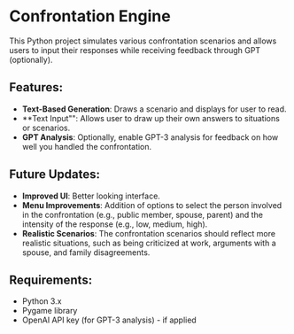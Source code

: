 # Confrontation Engine

This Python project simulates various confrontation scenarios and allows users to input their responses while receiving feedback through GPT (optionally).

## Features:
- **Text-Based Generation**: Draws a scenario and displays for user to read.
- **Text Input"": Allows user to draw up their own answers to situations or scenarios.
- **GPT Analysis**: Optionally, enable GPT-3 analysis for feedback on how well you handled the confrontation.

## Future Updates:
- **Improved UI**: Better looking interface.
- **Menu Improvements**: Addition of options to select the person involved in the confrontation (e.g., public member, spouse, parent) and the intensity of the response (e.g., low, medium, high).
- **Realistic Scenarios**: The confrontation scenarios should reflect more realistic situations, such as being criticized at work, arguments with a spouse, and family disagreements.

## Requirements:
- Python 3.x
- Pygame library
- OpenAI API key (for GPT-3 analysis) - if applied
